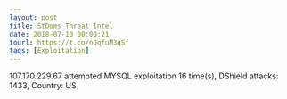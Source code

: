 ```yaml
---
layout: post
title: StDoms Threat Intel
date: 2018-07-10 00:00:21
tourl: https://t.co/nQqfuM3qSf
tags: [Exploitation]
---
```

107.170.229.67 attempted MYSQL exploitation 16 time(s), DShield attacks: 1433, Country: US